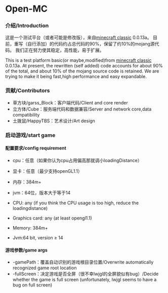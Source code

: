 # Open-MC

### 介绍/Introduction

这是一个测试平台（或者可能是修改版），来自[minecraft classic](http://class.minecraft.net) 0.0.13a。
目前，重写（自行添加）的代码约占总代码的90%，保留了约10%的mojang源代码。
我们正在努力使其稳定，高性能，易于扩展。

This is a test platform basic(or maybe,modified)from [minecraft classic](http://class.minecraft.net) 0.0.13a.
At present, the rewritten (self added) code accounts for about 90% of the total, and about 10% of the mojang source code is retained.
We are trying to make it being fast,high performance and easy expandable.

### 贡献/Contributors

- 草方块/garss_Block：客户端代码/Client and core render
- 立方体/Cube：服务端代码和数据兼容/Server and network core,data compatibility
- 土拨鼠/HappyTBS：艺术设计/Art design

### 启动游戏/start game

#### 配置要求/config requirement

- cpu：任意（如果你认为cpu占用偏高那就调小loadingDistance）
- 显卡：任意（最少支持openGL1.1）
- 内存：384m+
- jvm：64位，版本大于等于14

- CPU: any (if you think the CPU usage is too high, reduce the loadingdistance)
- Graphics card: any (at least opengl1.1)
- Memory: 384m+
- Jvm:64 bit, version ≥ 14

#### 游戏参数/game args
- -gamePath：覆盖自动识别的游戏根目录位置/Overwrite automatically recognized game root location
- -fullScreen：决定游戏是否全屏（很不幸lwjgl的全屏貌似有bug）/Decide whether the game is full screen (unfortunately, lwjgl seems to have a bug on full screen)
